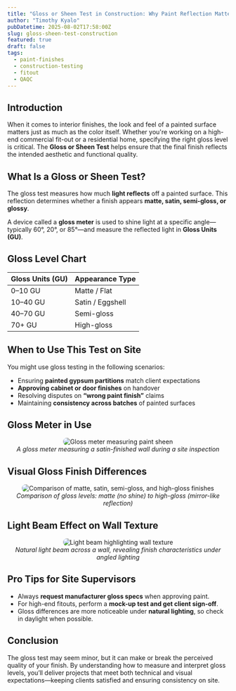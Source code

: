 ```yaml
---
title: "Gloss or Sheen Test in Construction: Why Paint Reflection Matters"
author: "Timothy Kyalo"
pubDatetime: 2025-08-02T17:58:00Z
slug: gloss-sheen-test-construction
featured: true
draft: false
tags:
  - paint-finishes
  - construction-testing
  - fitout
  - QAQC
---
```


## Introduction

When it comes to interior finishes, the look and feel of a painted surface matters just as much as the color itself. Whether you're working on a high-end commercial fit-out or a residential home, specifying the right gloss level is critical. The **Gloss or Sheen Test** helps ensure that the final finish reflects the intended aesthetic and functional quality.

## What Is a Gloss or Sheen Test?

The gloss test measures how much **light reflects** off a painted surface. This reflection determines whether a finish appears **matte, satin, semi-gloss, or glossy**.

A device called a **gloss meter** is used to shine light at a specific angle—typically 60°, 20°, or 85°—and measure the reflected light in **Gloss Units (GU)**.

## Gloss Level Chart

| Gloss Units (GU) | Appearance Type     |
|------------------|---------------------|
| 0–10 GU          | Matte / Flat        |
| 10–40 GU         | Satin / Eggshell    |
| 40–70 GU         | Semi-gloss          |
| 70+ GU           | High-gloss          |

## When to Use This Test on Site

You might use gloss testing in the following scenarios:

- Ensuring **painted gypsum partitions** match client expectations  
- **Approving cabinet or door finishes** on handover  
- Resolving disputes on **“wrong paint finish”** claims  
- Maintaining **consistency across batches** of painted surfaces  

## Gloss Meter in Use

<p align="center">
  <img src="/images/PAINT Test.webp" alt="Gloss meter measuring paint sheen" style="max-width: 100%; border-radius: 8px;" />
  <br/><em>A gloss meter measuring a satin-finished wall during a site inspection</em>
</p>

## Visual Gloss Finish Differences

<p align="center">
  <img src="/images/Smooth paint.webp" alt="Comparison of matte, satin, semi-gloss, and high-gloss finishes" style="max-width: 100%; border-radius: 8px;" />
  <br/><em>Comparison of gloss levels: matte (no shine) to high-gloss (mirror-like reflection)</em>
</p>

## Light Beam Effect on Wall Texture

<p align="center">
  <img src="/images/Wall Texture.webp" alt="Light beam highlighting wall texture" style="max-width: 100%; border-radius: 8px;" />
  <br/><em>Natural light beam across a wall, revealing finish characteristics under angled lighting</em>
</p>

## Pro Tips for Site Supervisors

- Always **request manufacturer gloss specs** when approving paint.  
- For high-end fitouts, perform a **mock-up test and get client sign-off**.  
- Gloss differences are more noticeable under **natural lighting**, so check in daylight when possible.  

## Conclusion

The gloss test may seem minor, but it can make or break the perceived quality of your finish. By understanding how to measure and interpret gloss levels, you’ll deliver projects that meet both technical and visual expectations—keeping clients satisfied and ensuring consistency on site.
